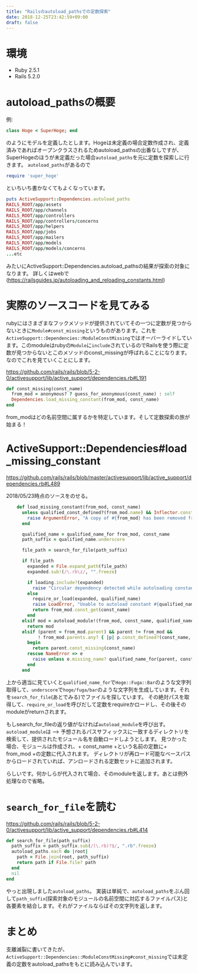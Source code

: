 ```yaml
---
title: "Railsのautoload_pathsでの定数探索"
date: 2018-12-25T23:42:59+09:00
draft: false
---
```


# 環境
- Ruby 2.5.1
- Rails 5.2.0

# autoload_pathsの概要
例:

```ruby
class Hoge < SuperHoge; end
```

のようにモデルを定義したとします。Hogeは未定義の場合定数作成され、定義済みであればオープンクラスされるためautoload_pathsの出番なしですが、SuperHogeのほうが未定義だった場合`autoload_paths`を元に定数を探索しに行きます。
`autoload_paths`があるので

```ruby
require 'super_hoge'
```
といちいち書かなくてもよくなっています。

```ruby
puts ActiveSupport::Dependencies.autoload_paths
RAILS_ROOT/app/assets
RAILS_ROOT/app/channels
RAILS_ROOT/app/controllers
RAILS_ROOT/app/controllers/concerns
RAILS_ROOT/app/helpers
RAILS_ROOT/app/jobs
RAILS_ROOT/app/mailers
RAILS_ROOT/app/models
RAILS_ROOT/app/models/concerns
...etc
```
みたいにActiveSupport::Dependencies.autoload_pathsの結果が探索の対象になります。
詳しくはwebで(https://railsguides.jp/autoloading_and_reloading_constants.html)



# 実際のソースコードを見てみる
rubyにはさまざまなフックメソッドが提供されていてその一つに定数が見つからないときに`Module#const_missing`というものがあります。これを`ActiveSupport::Dependencies::ModuleConstMissing`ではオーバーライドしています。このmoduleはrubyの`Module`に`include`されているのでRailsを使う際に定数が見つからないとこのメソッドのconst_missingが呼ばれることになります。なのでこれを見ていくことにします。

https://github.com/rails/rails/blob/5-2-0/activesupport/lib/active_support/dependencies.rb#L191


```ruby
def const_missing(const_name)
  from_mod = anonymous? ? guess_for_anonymous(const_name) : self
  Dependencies.load_missing_constant(from_mod, const_name)
end
```
from_modはどの名前空間に属するかを特定しています。そして定数探索の旅が始まる！


# ActiveSupport::Dependencies#load_missing_constant
https://github.com/rails/rails/blob/master/activesupport/lib/active_support/dependencies.rb#L489

2018/05/23時点のソースをのせる。

```ruby
    def load_missing_constant(from_mod, const_name)
      unless qualified_const_defined?(from_mod.name) && Inflector.constantize(from_mod.name).equal?(from_mod)
        raise ArgumentError, "A copy of #{from_mod} has been removed from the module tree but is still active!"
      end

      qualified_name = qualified_name_for from_mod, const_name
      path_suffix = qualified_name.underscore

      file_path = search_for_file(path_suffix)

      if file_path
        expanded = File.expand_path(file_path)
        expanded.sub!(/\.rb\z/, "".freeze)

        if loading.include?(expanded)
          raise "Circular dependency detected while autoloading constant #{qualified_name}"
        else
          require_or_load(expanded, qualified_name)
          raise LoadError, "Unable to autoload constant #{qualified_name}, expected #{file_path} to define it" unless from_mod.const_defined?(const_name, false)
          return from_mod.const_get(const_name)
        end
      elsif mod = autoload_module!(from_mod, const_name, qualified_name, path_suffix)
        return mod
      elsif (parent = from_mod.parent) && parent != from_mod &&
            ! from_mod.parents.any? { |p| p.const_defined?(const_name, false) }
        begin
          return parent.const_missing(const_name)
        rescue NameError => e
          raise unless e.missing_name? qualified_name_for(parent, const_name)
        end
      end
```


上から適当に見ていくと`qualified_name_for`で`Hoge::Fuga::Bar`のような文字列取得して、`underscore`で`hoge/fuga/bar`のような文字列を生成しています。それを`search_for_file`(あとでみる)でファイルを探しています。
その絶対パスを取得して、`require_or_load`を呼びだして定数をrequireかロードし、その後そのmoduleがreturnされます。

もしsearch_for_fileの返り値がなければ`autoload_module`を呼び出す。
`autoload_module`は --> 予想されるパスサフィックスに一致するディレクトリを検索して、提供されたモジュール名を自動ロードしようとします。 見つかった場合、モジュールは作成され、+ const_name +という名前の定数に+ from_mod +の定数に代入されます。 ディレクトリが再ロード可能なベースパスからロードされていれば、アンロードされる定数セットに追加されます。

らしいです。何かしらが代入されて場合、そのmoduleを返します。あとは例外処理なので省略。


# `search_for_file`を読む
https://github.com/rails/rails/blob/5-2-0/activesupport/lib/active_support/dependencies.rb#L414

```ruby
def search_for_file(path_suffix)
  path_suffix = path_suffix.sub(/(\.rb)?$/, ".rb".freeze)
  autoload_paths.each do |root|
    path = File.join(root, path_suffix)
    return path if File.file? path
  end
  nil
end

```

やっと出現しました`autoload_paths`。
実装は単純で、`autoload_paths`をぶん回して`path_suffix`(探索対象のモジュールの名前空間に対応するファイルパス)と各要素を結合します。それがファイルならばその文字列を返します。


# まとめ
支離滅裂に書いてきたが、`ActiveSupport::Dependencies::ModuleConstMissing#const_missing`では未定義の定数をautoload_pathsをもとに読み込んでいます。

